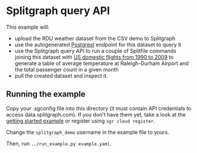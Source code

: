 # Splitgraph query API 

This example will:

* upload the RDU weather dataset from the CSV demo to Splitgraph
* use the autogenerated [Postgrest](https://postgrest.org) endpoint for this dataset
  to query it
* use the Splitgraph query API to run a couple of Splitfile commands joining this dataset with [US domestic flights from 1990 to 2009](https://archive.org/details/icsdata-d35-million-us-domestic-flights-from-1990-to-2009_20100803170854-tsv) to generate a table of average temperature at Raleigh-Durham Airport and the total passenger count in a given month
* pull the created dataset and inspect it.

## Running the example

Copy your .sgconfig file into this directory (it must contain API credentials to access
data.splitgraph.com). If you don't have them yet, take a look at the
[getting started example](../get-started/README.md) or register using `sgr cloud register`.

Change the `splitgraph_demo` username in the example file to yours.

Then, run `../run_example.py example.yaml`.